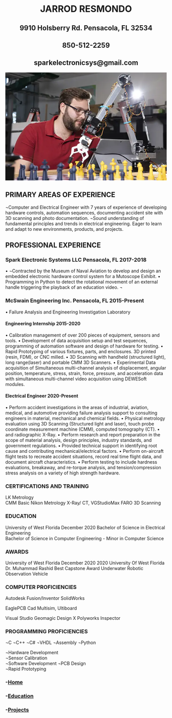 <p>

<h1  align="center">JARROD RESMONDO</h1>


<h2  align="center">9910 Holsberry Rd. Pensacola, FL 32534</h2>
<h2  align="center">850-512-2259 </h2>
<h2  align="center">sparkelectronicsys@gmail.com</h2>

</P>


![CHESS ROBOT PROJECT](/assets/images/engineering-MS.jpg)

## PRIMARY AREAS OF EXPERIENCE  

 ¬Computer and Electrical Engineer with 7 years of experience of developing hardware controls, automation sequences, documenting accident site with 3D scanning and photo documentation.
 ¬Sound understanding of fundamental principles and trends in electrical engineering. Eager to learn and adapt to new environments, products, and projects.

## PROFESSIONAL EXPERIENCE  

### Spark Electronic Systems LLC  Pensacola, FL	2017-2018
•	¬Contracted by the Museum of Naval Aviation to develop and design an embedded electronic hardware control system for a Mutoscope Exhibit.
•	Programming in Python to detect the rotational movement of an external handle triggering the playback of an education video.
¬

### McSwain Engineering Inc.  Pensacola, FL	2015-Present
•	Failure Analysis and Engineering Investigation Laboratory

#### Engineering Internship 2015-2020

•	Calibration management of over 200 pieces of equipment, sensors and tools.
•	Development of data acquisition setup and test sequences, programming of automation software and design of hardware for testing.
•	Rapid Prototyping of various fixtures, parts, and enclosures. 3D printed (resin, FDM), or CNC milled.
•	3D Scanning with handheld (structured light), long range(laser) and portable CMM 3D Scanners.
•	Experimental Data acquisition of Simultaneous multi-channel analysis of displacement, angular position, temperature, stress, strain, force, pressure, and acceleration data with simultaneous multi-channel video acquisition using DEWESoft modules.
#### Electrical Engineer 2020-Present
•	Perform accident investigations in the areas of industrial, aviation, medical, and automotive providing failure analysis support to consulting engineers in material, mechanical and chemical fields.
•	Physical metrology evaluation using 3D Scanning (Structured light and laser), touch probe coordinate measurement machine (CMM), computed tomography (CT).
•	 and radiographic X-Ray.
•	Perform research and report preparation in the scope of material analysis, design principles, industry standards, and government regulations.
•	Provided technical support in identifying root cause and contributing mechanical/electrical
factors.
•	Perform on-aircraft flight tests to recreate accident situations, record real time flight data, and document aircraft characteristics.
•	Perform testing to include hardness evaluations, breakaway, and re-torque analysis, and
	tension/compression stress analysis on a variety of high strength hardware.





### CERTIFICATIONS AND TRAINING

LK Metrology 	
CMM Basic
Nikon Metrology
X-Ray/ CT, VGStudioMax
FARO 
3D Scanning


### EDUCATION  

University of West Florida	December 2020
Bachelor of Science in Electrical Engineering   
Bachelor of Science in Computer Engineering - Minor in Computer Science

### AWARDS  

University of West Florida	December 2020
2020 University Of West Florida Dr. Muhammad Rashid Best Capstone Award 
Underwater Robotic Observation Vehicle


### COMPUTER PROFICIENCIES  

Autodesk Fusion/Inventor
SolidWorks 

EaglePCB Cad
Multisim, Ultiboard

Visual Studio
Geomagic Design X
Polyworks Inspector
 

### PROGRAMMING PROFICIENCIES  

¬C
¬C++
¬C# 
¬VHDL 
¬Assembly 
¬Python 


¬Hardware Development 	
¬Sensor Calibration 	
¬Software Development 
¬PCB Design 	
¬Rapid Prototyping 




### -[Home](https://sparkesys.github.io)

### -[Education](https://sparkesys.github.io/Education)

### -[Projects](https://SPARKESYS.github.io/Projects)
